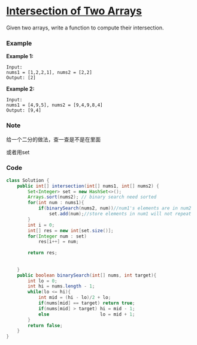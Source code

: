 # [Intersection of Two Arrays](https://leetcode.com/problems/intersection-of-two-arrays/description/)

Given two arrays, write a function to compute their intersection.

### Example

**Example 1:**

```
Input: 
nums1 = [1,2,2,1], nums2 = [2,2]
Output: [2]
```

**Example 2:**

```
Input: 
nums1 = [4,9,5], nums2 = [9,4,9,8,4]
Output: [9,4]
```

### Note

给一个二分的做法，查一查是不是在里面

或者用set

### Code

```java
class Solution {
    public int[] intersection(int[] nums1, int[] nums2) {
        Set<Integer> set = new HashSet<>();
        Arrays.sort(nums2); // binary search need sorted
        for(int num : nums1){
            if(binarySearch(nums2, num))//num1's elements are in num2
                set.add(num);//store elements in num1 will not repeat
        }
        int i = 0;
        int[] res = new int[set.size()];
        for(Integer num : set)
            res[i++] = num;
        
        return res;
        
        
    }
    public boolean binarySearch(int[] nums, int target){
        int lo = 0;
        int hi = nums.length - 1;
        while(lo <= hi){
            int mid = (hi - lo)/2 + lo;
            if(nums[mid] == target) return true;
            if(nums[mid] > target) hi = mid - 1;
            else                   lo = mid + 1;
        }
        return false;
    }
}
```



